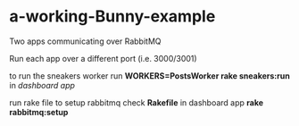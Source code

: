# a-working-Bunny-example
Two apps communicating over RabbitMQ

Run each app over a different port (i.e. 3000/3001)




to run the sneakers worker run **WORKERS=PostsWorker rake sneakers:run** in *dashboard app*

run rake file to setup rabbitmq check **Rakefile** in dashboard app 
**rake rabbitmq:setup**